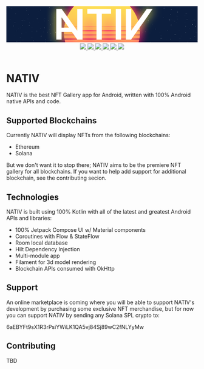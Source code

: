 <div align="center">
    <img src = "assets/nativ-banner.png" width = "800px"/>
</div>

<div align="center">
    <a href = "https://developer.android.com/jetpack/androidx/versions/all-channel#december_16_2020">
        <img src = "https://img.shields.io/badge/Jetpack%20Compose-1.0.0-brightgreen" />
    </a>
    <a href = "https://github.com/creativedrewy/NATIV/network/">
        <img src = "https://img.shields.io/github/forks/creativedrewy/NATIV" />
    </a>
    <a href = "https://github.com/creativedrewy/NATIV/stargazers">
        <img src = "https://img.shields.io/github/stars/creativedrewy/NATIV" />
    </a>
    <a href = "https://github.com/creativedrewy/NATIV/issues">
        <img src = "https://img.shields.io/github/issues/creativedrewy/NATIV" />
    </a>  
        <a href = "https://github.com/creativedrewy/NATIV/blob/master/LICENSE">
        <img src = "https://img.shields.io/github/license/creativedrewy/NATIV" />
    </a> 
    <a href = "https://twitter.com/creativedrewy">
        <img src = "https://img.shields.io/twitter/url?label=follow&style=social&url=https%3A%2F%2Ftwitter.com%2Fcreativedrewy" />
    </a>
</div>

<br />

# NATIV

NATIV is the best NFT Gallery app for Android, written with 100% Android native APIs and code.

## Supported Blockchains

Currently NATIV will display NFTs from the following blockchains:

- Ethereum
- Solana

But we don't want it to stop there; NATIV aims to be the premiere NFT gallery for all blockchains. If you want to help add support for additional blockchain, see the contributing secion.

## Technologies

NATIV is built using 100% Kotlin with all of the latest and greatest Android APIs and libraries:

- 100% Jetpack Compose UI w/ Material components
- Coroutines with Flow & StateFlow
- Room local database
- Hilt Dependency Injection
- Multi-module app
- Filament for 3d model rendering
- Blockchain APIs consumed with OkHttp

## Support

An online marketplace is coming where you will be able to support NATIV's development by purchasing some exclusive NFT merchandise, but for now you can support NATIV by sending any Solana SPL crypto to:

6aEBYFt9sX1R3rPsiYWiLK1QA5vj84Sj89wC2fNLYyMw

## Contributing

TBD